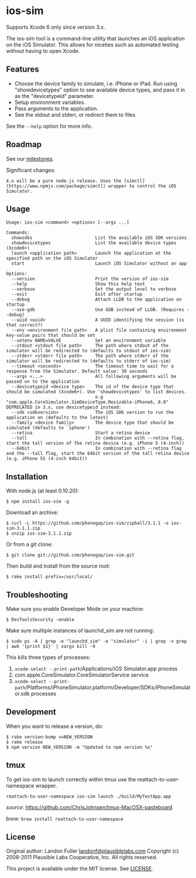 ios-sim
=======

Supports Xcode 6 only since version 3.x.

The ios-sim tool is a command-line utility that launches an iOS application on
the iOS Simulator. This allows for niceties such as automated testing without
having to open Xcode.

Features
--------

* Choose the device family to simulate, i.e. iPhone or iPad. Run using "showdevicetypes" option to see available device types, and pass it in as the "devicetypeid" parameter.
* Setup environment variables.
* Pass arguments to the application.
* See the stdout and stderr, or redirect them to files.

See the `--help` option for more info.

Roadmap
-------

See our [milestones](https://github.com/phonegap/ios-sim/milestones).

Significant changes: 

    4.x will be a pure node.js release. Uses the [simctl](https://www.npmjs.com/package/simctl) wrapper to control the iOS Simulator.

Usage
-----

```
Usage: ios-sim <command> <options> [--args ...]

Commands:
  showsdks                        List the available iOS SDK versions
  showdevicetypes                 List the available device types (Xcode6+)
  launch <application path>       Launch the application at the specified path on the iOS Simulator
  start                           Launch iOS Simulator without an app

Options:
  --version                       Print the version of ios-sim
  --help                          Show this help text
  --verbose                       Set the output level to verbose
  --exit                          Exit after startup
  --debug                         Attach LLDB to the application on startup
  --use-gdb                       Use GDB instead of LLDB. (Requires --debug)
  --uuid <uuid>                   A UUID identifying the session (is that correct?)
  --env <environment file path>   A plist file containing environment key-value pairs that should be set
  --setenv NAME=VALUE             Set an environment variable
  --stdout <stdout file path>     The path where stdout of the simulator will be redirected to (defaults to stdout of ios-sim)
  --stderr <stderr file path>     The path where stderr of the simulator will be redirected to (defaults to stderr of ios-sim)
  --timeout <seconds>             The timeout time to wait for a response from the Simulator. Default value: 30 seconds
  --args <...>                    All following arguments will be passed on to the application
  --devicetypeid <device type>    The id of the device type that should be simulated (Xcode6+). Use 'showdevicetypes' to list devices.
                                  e.g "com.apple.CoreSimulator.SimDeviceType.Resizable-iPhone6, 8.0"
DEPRECATED in 3.x, use devicetypeid instead:
  --sdk <sdkversion>              The iOS SDK version to run the application on (defaults to the latest)
  --family <device family>        The device type that should be simulated (defaults to `iphone')
  --retina                        Start a retina device
  --tall                          In combination with --retina flag, start the tall version of the retina device (e.g. iPhone 5 (4-inch))
  --64bit                         In combination with --retina flag and the --tall flag, start the 64bit version of the tall retina device (e.g. iPhone 5S (4-inch 64bit))
```

Installation
------------

With node.js (at least 0.10.20):

    $ npm install ios-sim -g

Download an archive:

    $ curl -L https://github.com/phonegap/ios-sim/zipball/3.1.1 -o ios-sim-3.1.1.zip
    $ unzip ios-sim-3.1.1.zip

Or from a git clone:

    $ git clone git://github.com/phonegap/ios-sim.git

Then build and install from the source root:

    $ rake install prefix=/usr/local/

Troubleshooting
------------

Make sure you enable Developer Mode on your machine:
    
    $ DevToolsSecurity -enable

Make sure multiple instances of launchd_sim are not running:
    
    $ sudo ps -A | grep -e "launchd_sim" -e "simulator" -i | grep -v grep | awk '{print $1}' | xargs kill -9
    
This kills three types of processes:

1. `xcode-select --print-path`/Applications/iOS Simulator.app process
2. com.apple.CoreSimulator.CoreSimulatorService service
3. `xcode-select --print-path`/Platforms/iPhoneSimulator.platform/Developer/SDKs/iPhoneSimulator.sdk processes
    
Development
-----------

When you want to release a version, do:

    $ rake version:bump v=NEW_VERSION
    $ rake release
    $ npm version NEW_VERSION -m "Updated to npm version %s"
    
tmux
-----

To get ios-sim to launch correctly within tmux use the reattach-to-user-namespace wrapper.

```
reattach-to-user-namespace ios-sim launch ./build/MyTestApp.app
```
*source:* https://github.com/ChrisJohnsen/tmux-MacOSX-pasteboard

*brew:*  ```brew install reattach-to-user-namespace```

License
-------

Original author: Landon Fuller <landonf@plausiblelabs.com>
Copyright (c) 2008-2011 Plausible Labs Cooperative, Inc.
All rights reserved.

This project is available under the MIT license. See [LICENSE][license].

[license]: https://github.com/phonegap/ios-sim/blob/master/LICENSE
